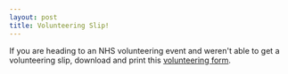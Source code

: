 ```yaml
---
layout: post
title: Volunteering Slip!
---
```

If you are heading to an NHS volunteering event and weren't able to get a volunteering slip, download and print this 
[volunteering form](https://drive.google.com/uc?export=download&id=0B7bZcKLTnz9oUzBPb1A1VV96ZHBjNFZQSzJkRkpPMWdCVS00).

